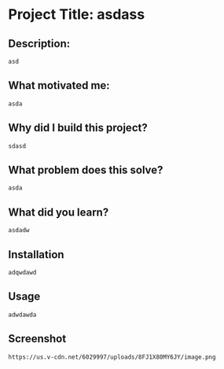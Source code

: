 
# Project Title: asdass
## Description:
    asd
## What motivated me:
    asda
## Why did I build this project?
    sdasd
## What problem does this solve?
    asda
## What did you learn?
    asdadw
## Installation
    adqwdawd
## Usage
    adwdawda
## Screenshot
    https://us.v-cdn.net/6029997/uploads/8FJ1X80MY6JY/image.png